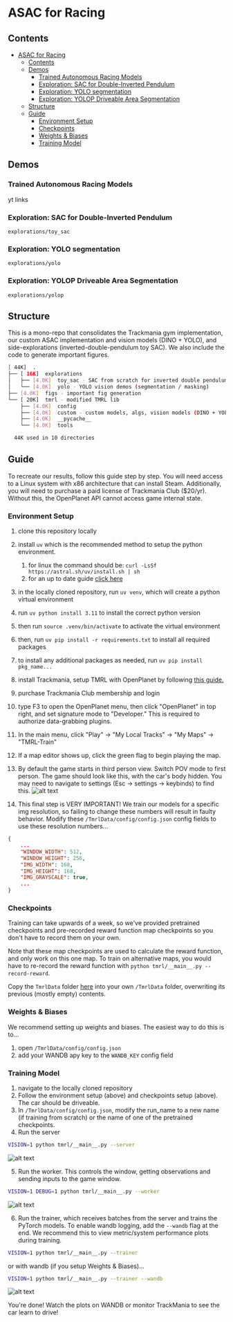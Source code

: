 # ASAC for Racing

## Contents
- [ASAC for Racing](#asac-for-racing)
  - [Contents](#contents)
  - [Demos](#demos)
    - [Trained Autonomous Racing Models](#trained-autonomous-racing-models)
    - [Exploration: SAC for Double-Inverted Pendulum](#exploration-sac-for-double-inverted-pendulum)
    - [Exploration: YOLO segmentation](#exploration-yolo-segmentation)
    - [Exploration: YOLOP Driveable Area Segmentation](#exploration-yolop-driveable-area-segmentation)
  - [Structure](#structure)
  - [Guide](#guide)
    - [Environment Setup](#environment-setup)
    - [Checkpoints](#checkpoints)
    - [Weights \& Biases](#weights--biases)
    - [Training Model](#training-model)

## Demos

### Trained Autonomous Racing Models
 yt links

### Exploration: SAC for Double-Inverted Pendulum
`explorations/toy_sac`

### Exploration: YOLO segmentation
`explorations/yolo`


### Exploration: YOLOP Driveable Area Segmentation
`explorations/yolop`

## Structure

This is a mono-repo that consolidates the Trackmania gym implementation, our
custom ASAC implementation and vision models (DINO + YOLO), and side-explorations
(inverted-double-pendulum toy SAC). We also include the code to generate important
figures.

```bash
[ 44K]  .
├── [ 16K]  explorations
│   ├── [4.0K]  toy_sac - SAC from scratch for inverted double pendulum
│   └── [4.0K]  yolo - YOLO vision demos (segmentation / masking)
├── [4.0K]  figs - important fig generation
└── [ 20K]  tmrl - modified TMRL lib
    ├── [4.0K]  config
    ├── [4.0K]  custom - custom models, algs, vision models (DINO + YOLO)
    ├── [4.0K]  __pycache__
    └── [4.0K]  tools

  44K used in 10 directories
```

## Guide

To recreate our results, follow this guide step by step. You will need access to a Linux system with x86 architecture that can install Steam.
Additionally, you will need to purchase a paid license of Trackmania Club ($20/yr). Without this, the OpenPlanet API cannot access game internal state.

### Environment Setup

1. clone this repository locally
2. install `uv` which is the recommended method to setup the python environment.
   1. for linux the command should be: `curl -LsSf https://astral.sh/uv/install.sh | sh`
   2. for an up to date guide [click here](https://docs.astral.sh/uv/getting-started/installation/)
3. in the locally cloned repository, run `uv venv`, which will create a python virtual environment
4. run `uv python install 3.11` to install the correct python version
5. then run `source .venv/bin/activate` to activate the virtual environment
6. then, run `uv pip install -r requirements.txt` to install all required packages
7. to install any additional packages as needed, run `uv pip install pkg_name...`
8. install Trackmania, setup TMRL with OpenPlanet by following [this guide.](docs/INSTALL_LINUX.md)
9. purchase Trackmania Club membership and login
10. type F3 to open the OpenPlanet menu, then click "OpenPlanet" in top right, and set signature mode to "Developer." This is required to authorize data-grabbing plugins.
11. In the main menu, click "Play" -> "My Local Tracks" -> "My Maps" -> "TMRL-Train"
12. If a map editor shows up, click the green flag to begin playing the map.
13. By default the game starts in third person view. Switch POV mode to first person. The game should look like this, with the car's body hidden. You may need to navigate to settings (Esc -> settings -> keybinds) to find this.
![alt text](docs/img/pov.png)

14. This final step is VERY IMPORTANT! We train our models for a specific img resolution, so failing to change these numbers will result in faulty behavior. Modify these `/TmrlData/config/config.json` config fields to use these resolution numbers...
```json
{
    ...
    "WINDOW_WIDTH": 512,
    "WINDOW_HEIGHT": 256,
    "IMG_WIDTH": 168,
    "IMG_HEIGHT": 168,
    "IMG_GRAYSCALE": true,
    ...
}
```

### Checkpoints

Training can take upwards of a week, so we've provided pretrained checkpoints and 
pre-recorded reward function map checkpoints so you don't have to record them on your own.

Note that these map checkpoints are used to calculate the reward function, and 
only work on this one map. To train on alternative maps, you would have to re-record the reward function with `python tmrl/__main__.py --record-reward`.

Copy the `TmrlData` folder [here](https://drive.google.com/drive/folders/1tdQSbDuNYWaP6oZDhkxbKmhk_I9qHWa1?usp=sharing) into your own `/TmrlData` folder, overwriting its previous (mostly empty) contents.

### Weights & Biases

We recommend setting up weights and biases. The easiest way to do this is to...

1. open `/TmrlData/config/config.json`
2. add your WANDB apy key to the `WANDB_KEY` config field

### Training Model

1. navigate to the locally cloned repository
2. Follow the environment setup (above) and checkpoints setup (above). The car should be driveable.
3. In `/TmrlData/config/config.json`, modify the run_name to a new name (if training from scratch) or the name of one of the pretrained checkpoints.
4. Run the server
```bash
VISION=1 python tmrl/__main__.py --server
```
![alt text](docs/img/tmrl_server.png)

5. Run the worker. This controls the window, getting observations and sending inputs to the game window.
```bash
VISION=1 DEBUG=1 python tmrl/__main__.py --worker
```
![alt text](docs/img/tmrl_worker.png)

6. Run the trainer, which receives batches from the server and trains the PyTorch models. To enable wandb logging, add the `--wandb` flag at the end. We recommend this to view metric/system performance plots during training.
```bash
VISION=1 python tmrl/__main__.py --trainer
```
or with wandb (if you setup Weights & Biases)...
```bash
VISION=1 python tmrl/__main__.py --trainer --wandb
```

![alt text](docs/img/tmrl_trainer.png)

You're done! Watch the plots on WANDB or monitor TrackMania to see the car learn to drive!